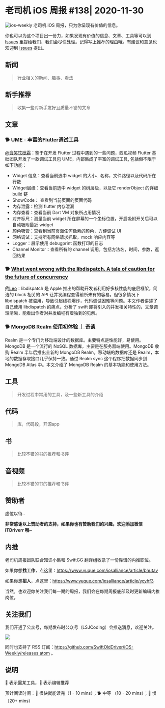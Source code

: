# 老司机 iOS 周报 #138| 2020-11-30

![ios-weekly](https://github.com/SwiftOldDriver/iOS-Weekly/blob/master/assets/ios-weekly.png?raw=true)
老司机 iOS 周报，只为你呈现有价值的信息。

你也可以为这个项目出一份力，如果发现有价值的信息、文章、工具等可以到 [Issues](https://github.com/SwiftOldDriver/iOS-Weekly/issues) 里提给我们，我们会尽快处理。记得写上推荐的理由哦。有建议和意见也欢迎到 [Issues](https://github.com/SwiftOldDriver/iOS-Weekly/issues) 提出。

## 新闻

> 行业相关的新闻、趣事、看法

## 新手推荐

> 收集一些对新手友好且质量不错的文章

## 文章

### 🐕 [UME - 丰富的Flutter调试工具](https://mp.weixin.qq.com/s/9GjXB9Eu-OP3fIjdQWKklg)

[@含笑饮砒霜](https://weibo.com/chinafishnews/)：鉴于在开发 Flutter 过程中遇到的一些问题，西瓜视频 Flutter 基础团队开发了一款调试工具包 UME，内部集成了丰富的调试工具, 包括但不限于如下功能：

- Widget 信息：查看当前选中 widget 的大小、名称，文件路径以及代码所在行数
- Widget层级：查看当前选中 widget 的树层级，以及它 renderObject 的详细 build 链
- ShowCode： 查看到当前页面的页面代码
- 内存泄露：检测 flutter 内存泄漏
- 内存查看：查看当前 Dart VM 对象所占用情况
- 对齐标尺：测量当前 widget 所在屏幕的一个坐标位置，开启吸附开关后可以自动吸附最近 widget
- 颜色吸管：查看到当前页面任何像素的颜色，方便调试 UI
- 网络调试：支持所有网络请求抓取，mock 响应内容等
- Logger：展示使用 debugprint 函数打印的日志
- Channel Monitor：查看所有的 channel 调用，包括方法名，时间，参数，返回结果

### 🐕 [What went wrong with the libdispatch. A tale of caution for the future of concurrency](https://tclementdev.com/posts/what_went_wrong_with_the_libdispatch.html)

[@Leo](https://github.com/leomobiledeveloper)：libdispatch 是 Apple 推出的帮助开发者利用好多核性能的底层框架，简洁的 block 相关的 API 让并发编程变得前所未有的容易。但很多情况下 libdispatch 被滥用，导致引起线程爆炸，代码调试困难等问题。本文作者讲述了自己使用 libdispatch 的痛点，分析了 swift 即将引入的并发相关特性的，文章调理清晰，能看出作者对并发编程有着独到的见解。

### 🐕 [MongoDB Realm 使用初体验 ｜ 奇谈](https://mp.weixin.qq.com/s/HhhqkHtu9P1hib9L2Miyhg)

Realm 是一个专门为移动端设计的数据库。主要特点是性能好，易使用。MongoDB 是一个流行的 NoSQL 数据库，主要是在服务器端使用。MongoDB 收购 Realm 半年后推出全新的 MongoDB Realm。移动端的数据库还是 Realm，本地的数据存取接口几乎保持一致。通过 Realm sync 这个程序把数据同步到 MongoDB Atlas 中。本文介绍了 MongoDB Realm 的基本功能和使用方法。

## 工具

> 开发过程中常用的工具，及一些新工具的介绍

## 代码

> 库，代码段，开源app

## 书

> 比较不错的书的推荐和书评

## 音视频

> 比较不错的书的推荐和书评

## 赞助者

虚位以待..

**非常感谢以上赞助者的支持，如果你也有赞助我们的兴趣，欢迎添加微信 iTDriverr 哦~**

## 内推

老司机周报团队联合知识小集和 SwiftGG 翻译组收录了一份靠谱的内推职位。

如果你想**找工作**，点这里：https://www.yuque.com/iosalliance/article/bhutav

如果你想**招人**，点这里：https://www.yuque.com/iosalliance/article/ycyhf3

当然，也欢迎你关注我们每一期的周报，我们会在每期周报底部及时更新编辑内推岗位。

## 关注我们

我们开通了公众号，每期发布时公众号（LSJCoding）会推送消息，欢迎关注。

![](https://github.com/SwiftOldDriver/iOS-Weekly/blob/master/assets/qrcode_for_wechat.jpg?raw=true)

同时也支持了 RSS 订阅：https://github.com/SwiftOldDriver/iOS-Weekly/releases.atom 。

## 说明

🚧 表示需某工具，🌟 表示编辑推荐

预计阅读时间：🐎 很快就能读完（1 - 10 mins）；🐕 中等 （10 - 20 mins）；🐢 慢（20+ mins）
